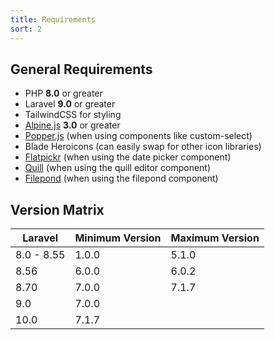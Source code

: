 ```yaml
---
title: Requirements
sort: 2
---
```


## General Requirements

-   PHP **8.0** or greater
-   Laravel **9.0** or greater
-   TailwindCSS for styling
-   [Alpine.js](https://alpinejs.dev/) **3.0** or greater
-   [Popper.js](https://popper.js.org/) (when using components like custom-select)
-   Blade Heroicons (can easily swap for other icon libraries)
-   [Flatpickr](https://flatpickr.js.org/) (when using the date picker component)
-   [Quill](https://quilljs.com/) (when using the quill editor component)
-   [Filepond](https://pqina.nl/filepond/) (when using the filepond component)

## Version Matrix

| Laravel    | Minimum Version | Maximum Version |
| ---------- | --------------- | --------------- |
| 8.0 - 8.55 | 1.0.0           | 5.1.0           |
| 8.56       | 6.0.0           | 6.0.2           |
| 8.70       | 7.0.0           | 7.1.7           |
| 9.0        | 7.0.0           |                 |
| 10.0       | 7.1.7           |                 |
